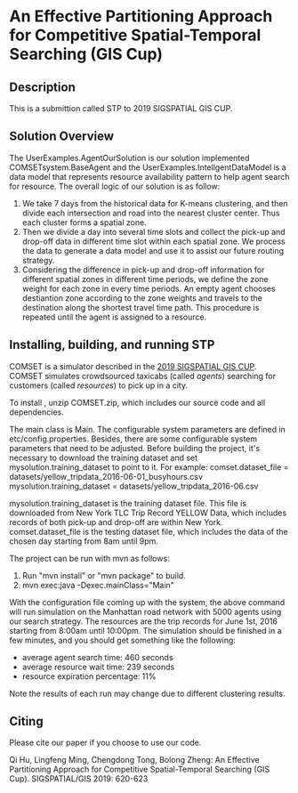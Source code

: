 # An Effective Partitioning Approach for Competitive Spatial-Temporal Searching (GIS Cup)

## Description

This is a submittion called STP to 2019 SIGSPATIAL GIS CUP.

## Solution Overview

The UserExamples.AgentOurSolution is our solution implemented COMSETsystem.BaseAgent and the UserExamples.IntellgentDataModel is a data model that represents resource availability pattern to help agent search for resource. The overall logic of our solution is as follow:
1. We take 7 days from the historical data for K-means clustering, and then divide each intersection and road into the nearest cluster center. Thus each cluster forms a spatial zone.
2. Then we divide a day into several time slots and collect the pick-up and drop-off data in different time slot within each spatial zone. We process the data to generate a data model and use it to assist our future routing strategy.
3. Considering the difference in pick-up and drop-off information for different spatial zones in different time periods, we define the zone weight for each zone in every time periods. An empty agent chooses destiantion zone according to the zone weights and travels to the destination along the shortest travel time path. This procedure is repeated until the agent is assigned to a resource.

## Installing, building, and running STP

COMSET is a simulator described in the <a href="https://sigspatial2019.sigspatial.org/giscup2019/problem"> 2019 SIGSPATIAL GIS CUP</a>. COMSET simulates crowdsourced taxicabs (called <i>agents</i>) searching for customers (called <i>resources</i>) to pick up in a city. 

To install , unzip COMSET.zip, which includes our source code and all dependencies.

The main class is Main. The configurable system parameters are defined in etc/config.properties.
Besides, there are some configurable system parameters that need to be adjusted. Before building the project, it's necessary to download the training dataset and set mysolution.training_dataset to point to it. 
For example:
comset.dataset_file = datasets/yellow_tripdata_2016-06-01_busyhours.csv
mysolution.training_dataset = datasets/yellow_tripdata_2016-06.csv 

mysolution.training_dataset is the training dataset file. This file is downloaded from New York TLC Trip Record YELLOW Data, which includes records of  both pick-up and drop-off are within New York.
comset.dataset_file is the testing dataset file, which includes the data of the chosen day starting from 8am until 9pm.

The project can be run with mvn as follows: 
1. Run "mvn install" or "mvn package" to build.
2. mvn exec:java -Dexec.mainClass="Main"

With the configuration file coming up with the system, the above command will run simulation on the Manhattan road network with 5000 agents using our search strategy. The resources are the trip records for June 1st, 2016 starting from 8:00am until 10:00pm. The simulation should be finished in a few minutes, and you should get something like the following:

- average agent search time: 460 seconds
- average resource wait time: 239 seconds
- resource expiration percentage: 11%


Note the results of each run may change due to different clustering results.

## Citing

Please cite our paper if you choose to use our code.

Qi Hu, Lingfeng Ming, Chengdong Tong, Bolong Zheng: An Effective Partitioning Approach for Competitive Spatial-Temporal Searching (GIS Cup). SIGSPATIAL/GIS 2019: 620-623
